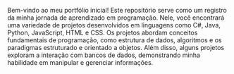 Bem-vindo ao meu portfólio inicial! 
Este repositório serve como um registro da minha jornada de aprendizado em programação.
Nele, você encontrará uma variedade de projetos desenvolvidos em linguagens como C#, Java, Python, JavaScript, HTML e CSS. Os projetos abordam conceitos fundamentais de programação, como estrutura de dados, algoritmos e os paradigmas estruturado e orientado a objetos.
Além disso, alguns projetos exploram a interação com bancos de dados, demonstrando minha habilidade em manipular e gerenciar informações.
